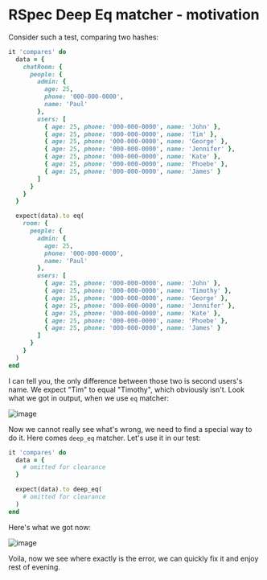 # RSpec Deep Eq matcher - motivation
Consider such a test, comparing two hashes:

```ruby
it 'compares' do
  data = {
    chatRoom: {
      people: {
        admin: {
          age: 25,
          phone: '000-000-0000',
          name: 'Paul'
        },
        users: [
          { age: 25, phone: '000-000-0000', name: 'John' },
          { age: 25, phone: '000-000-0000', name: 'Tim' },
          { age: 25, phone: '000-000-0000', name: 'George' },
          { age: 25, phone: '000-000-0000', name: 'Jennifer' },
          { age: 25, phone: '000-000-0000', name: 'Kate' },
          { age: 25, phone: '000-000-0000', name: 'Phoebe' },
          { age: 25, phone: '000-000-0000', name: 'James' }
        ]
      }
    }
  }

  expect(data).to eq(
    room: {
      people: {
        admin: {
          age: 25,
          phone: '000-000-0000',
          name: 'Paul'
        },
        users: [
          { age: 25, phone: '000-000-0000', name: 'John' },
          { age: 25, phone: '000-000-0000', name: 'Timothy' },
          { age: 25, phone: '000-000-0000', name: 'George' },
          { age: 25, phone: '000-000-0000', name: 'Jennifer' },
          { age: 25, phone: '000-000-0000', name: 'Kate' },
          { age: 25, phone: '000-000-0000', name: 'Phoebe' },
          { age: 25, phone: '000-000-0000', name: 'James' }
        ]
      }
    }
  )
end
```

I can tell you, the only difference between those two is second users's name. We expect "Tim" to equal "Timothy", which obviously isn't. Look what we got in output, when we use `eq` matcher:

![image](https://user-images.githubusercontent.com/9076315/63783326-1c5a6000-c8ed-11e9-9c6f-5ce237e3ec9d.png)

Now we cannot really see what's wrong, we need to find a special way to do it. Here comes `deep_eq` matcher. Let's use it in our test:

```ruby
it 'compares' do
  data = {
    # omitted for clearance
  }

  expect(data).to deep_eq(
    # omitted for clearance
  )
end
```

Here's what we got now:

![image](https://user-images.githubusercontent.com/9076315/63784137-7871b400-c8ee-11e9-8e35-dc51f90ab87f.png)

Voila, now we see where exactly is the error, we can quickly fix it and enjoy rest of evening.
